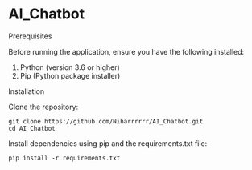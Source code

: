 # AI_Chatbot

Prerequisites

Before running the application, ensure you have the following installed:

1) Python (version 3.6 or higher)
2) Pip (Python package installer)

Installation

Clone the repository:
```
git clone https://github.com/Niharrrrrr/AI_Chatbot.git
cd AI_Chatbot
```

Install dependencies using pip and the requirements.txt file:
```
pip install -r requirements.txt
```
